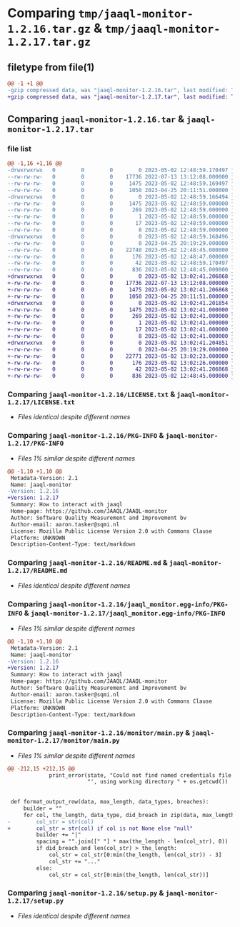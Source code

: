 # Comparing `tmp/jaaql-monitor-1.2.16.tar.gz` & `tmp/jaaql-monitor-1.2.17.tar.gz`

## filetype from file(1)

```diff
@@ -1 +1 @@
-gzip compressed data, was "jaaql-monitor-1.2.16.tar", last modified: Tue May  2 12:48:59 2023, max compression
+gzip compressed data, was "jaaql-monitor-1.2.17.tar", last modified: Tue May  2 13:02:41 2023, max compression
```

## Comparing `jaaql-monitor-1.2.16.tar` & `jaaql-monitor-1.2.17.tar`

### file list

```diff
@@ -1,16 +1,16 @@
-drwxrwxrwx   0        0        0        0 2023-05-02 12:48:59.170497 jaaql-monitor-1.2.16/
--rw-rw-rw-   0        0        0    17736 2022-07-13 13:12:08.000000 jaaql-monitor-1.2.16/LICENSE.txt
--rw-rw-rw-   0        0        0     1475 2023-05-02 12:48:59.169497 jaaql-monitor-1.2.16/PKG-INFO
--rw-rw-rw-   0        0        0     1050 2023-04-25 20:11:51.000000 jaaql-monitor-1.2.16/README.md
-drwxrwxrwx   0        0        0        0 2023-05-02 12:48:59.166494 jaaql-monitor-1.2.16/jaaql_monitor.egg-info/
--rw-rw-rw-   0        0        0     1475 2023-05-02 12:48:59.000000 jaaql-monitor-1.2.16/jaaql_monitor.egg-info/PKG-INFO
--rw-rw-rw-   0        0        0      269 2023-05-02 12:48:59.000000 jaaql-monitor-1.2.16/jaaql_monitor.egg-info/SOURCES.txt
--rw-rw-rw-   0        0        0        1 2023-05-02 12:48:59.000000 jaaql-monitor-1.2.16/jaaql_monitor.egg-info/dependency_links.txt
--rw-rw-rw-   0        0        0       17 2023-05-02 12:48:59.000000 jaaql-monitor-1.2.16/jaaql_monitor.egg-info/requires.txt
--rw-rw-rw-   0        0        0        8 2023-05-02 12:48:59.000000 jaaql-monitor-1.2.16/jaaql_monitor.egg-info/top_level.txt
-drwxrwxrwx   0        0        0        0 2023-05-02 12:48:59.168496 jaaql-monitor-1.2.16/monitor/
--rw-rw-rw-   0        0        0        0 2023-04-25 20:19:29.000000 jaaql-monitor-1.2.16/monitor/__init__.py
--rw-rw-rw-   0        0        0    22740 2023-05-02 12:48:45.000000 jaaql-monitor-1.2.16/monitor/main.py
--rw-rw-rw-   0        0        0      176 2023-05-02 12:48:47.000000 jaaql-monitor-1.2.16/monitor/version.py
--rw-rw-rw-   0        0        0       42 2023-05-02 12:48:59.170497 jaaql-monitor-1.2.16/setup.cfg
--rw-rw-rw-   0        0        0      836 2023-05-02 12:48:45.000000 jaaql-monitor-1.2.16/setup.py
+drwxrwxrwx   0        0        0        0 2023-05-02 13:02:41.206868 jaaql-monitor-1.2.17/
+-rw-rw-rw-   0        0        0    17736 2022-07-13 13:12:08.000000 jaaql-monitor-1.2.17/LICENSE.txt
+-rw-rw-rw-   0        0        0     1475 2023-05-02 13:02:41.206868 jaaql-monitor-1.2.17/PKG-INFO
+-rw-rw-rw-   0        0        0     1050 2023-04-25 20:11:51.000000 jaaql-monitor-1.2.17/README.md
+drwxrwxrwx   0        0        0        0 2023-05-02 13:02:41.201854 jaaql-monitor-1.2.17/jaaql_monitor.egg-info/
+-rw-rw-rw-   0        0        0     1475 2023-05-02 13:02:41.000000 jaaql-monitor-1.2.17/jaaql_monitor.egg-info/PKG-INFO
+-rw-rw-rw-   0        0        0      269 2023-05-02 13:02:41.000000 jaaql-monitor-1.2.17/jaaql_monitor.egg-info/SOURCES.txt
+-rw-rw-rw-   0        0        0        1 2023-05-02 13:02:41.000000 jaaql-monitor-1.2.17/jaaql_monitor.egg-info/dependency_links.txt
+-rw-rw-rw-   0        0        0       17 2023-05-02 13:02:41.000000 jaaql-monitor-1.2.17/jaaql_monitor.egg-info/requires.txt
+-rw-rw-rw-   0        0        0        8 2023-05-02 13:02:41.000000 jaaql-monitor-1.2.17/jaaql_monitor.egg-info/top_level.txt
+drwxrwxrwx   0        0        0        0 2023-05-02 13:02:41.204851 jaaql-monitor-1.2.17/monitor/
+-rw-rw-rw-   0        0        0        0 2023-04-25 20:19:29.000000 jaaql-monitor-1.2.17/monitor/__init__.py
+-rw-rw-rw-   0        0        0    22771 2023-05-02 13:02:23.000000 jaaql-monitor-1.2.17/monitor/main.py
+-rw-rw-rw-   0        0        0      176 2023-05-02 13:02:26.000000 jaaql-monitor-1.2.17/monitor/version.py
+-rw-rw-rw-   0        0        0       42 2023-05-02 13:02:41.206868 jaaql-monitor-1.2.17/setup.cfg
+-rw-rw-rw-   0        0        0      836 2023-05-02 12:48:45.000000 jaaql-monitor-1.2.17/setup.py
```

### Comparing `jaaql-monitor-1.2.16/LICENSE.txt` & `jaaql-monitor-1.2.17/LICENSE.txt`

 * *Files identical despite different names*

### Comparing `jaaql-monitor-1.2.16/PKG-INFO` & `jaaql-monitor-1.2.17/PKG-INFO`

 * *Files 1% similar despite different names*

```diff
@@ -1,10 +1,10 @@
 Metadata-Version: 2.1
 Name: jaaql-monitor
-Version: 1.2.16
+Version: 1.2.17
 Summary: How to interact with jaaql
 Home-page: https://github.com/JAAQL/JAAQL-monitor
 Author: Software Quality Measurement and Improvement bv
 Author-email: aaron.tasker@sqmi.nl
 License: Mozilla Public License Version 2.0 with Commons Clause
 Platform: UNKNOWN
 Description-Content-Type: text/markdown
```

### Comparing `jaaql-monitor-1.2.16/README.md` & `jaaql-monitor-1.2.17/README.md`

 * *Files identical despite different names*

### Comparing `jaaql-monitor-1.2.16/jaaql_monitor.egg-info/PKG-INFO` & `jaaql-monitor-1.2.17/jaaql_monitor.egg-info/PKG-INFO`

 * *Files 1% similar despite different names*

```diff
@@ -1,10 +1,10 @@
 Metadata-Version: 2.1
 Name: jaaql-monitor
-Version: 1.2.16
+Version: 1.2.17
 Summary: How to interact with jaaql
 Home-page: https://github.com/JAAQL/JAAQL-monitor
 Author: Software Quality Measurement and Improvement bv
 Author-email: aaron.tasker@sqmi.nl
 License: Mozilla Public License Version 2.0 with Commons Clause
 Platform: UNKNOWN
 Description-Content-Type: text/markdown
```

### Comparing `jaaql-monitor-1.2.16/monitor/main.py` & `jaaql-monitor-1.2.17/monitor/main.py`

 * *Files 1% similar despite different names*

```diff
@@ -212,15 +212,15 @@
             print_error(state, "Could not find named credentials file '" + connection_name + "' located at '" + file_name +
                         "', using working directory " + os.getcwd())
 
 
 def format_output_row(data, max_length, data_types, breaches):
     builder = ""
     for col, the_length, data_type, did_breach in zip(data, max_length, data_types, breaches):
-        col_str = str(col)
+        col_str = str(col) if col is not None else "null"
         builder += "|"
         spacing = "".join([" "] * max(the_length - len(col_str), 0))
         if did_breach and len(col_str) > the_length:
             col_str = col_str[0:min(the_length, len(col_str)) - 3]
             col_str += "..."
         else:
             col_str = col_str[0:min(the_length, len(col_str))]
```

### Comparing `jaaql-monitor-1.2.16/setup.py` & `jaaql-monitor-1.2.17/setup.py`

 * *Files identical despite different names*


